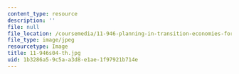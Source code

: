 ```yaml
---
content_type: resource
description: ''
file: null
file_location: /coursemedia/11-946-planning-in-transition-economies-for-growth-and-equity-spring-2004/1b3286a59c5aa3d8e1ae1f97921b714e_11-946s04-th.jpg
file_type: image/jpeg
resourcetype: Image
title: 11-946s04-th.jpg
uid: 1b3286a5-9c5a-a3d8-e1ae-1f97921b714e
---
```

